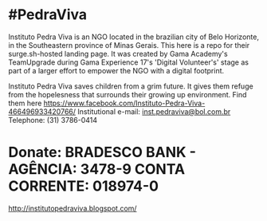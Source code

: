 # #PedraViva
Instituto Pedra Viva is an NGO located in the brazilian city of Belo Horizonte,
in the Southeastern province of Minas Gerais.
This here is a repo for their surge.sh-hosted landing page. It was created by Gama Academy's TeamUpgrade during
Gama Experience 17's 'Digital Volunteer's' stage as part of a larger effort to empower the NGO with a digital footprint.

Instituto Pedra Viva saves children from a grim future. It gives them refuge from the hopelesness that surrounds their
growing up environment. Find them here https://www.facebook.com/Instituto-Pedra-Viva-466496933420766/ 
Institutional e-mail: inst.pedraviva@bol.com.br
Telephone: (31) 3786-0414
# Donate: BRADESCO BANK - AGÊNCIA: 3478-9 CONTA CORRENTE: 018974-0
http://institutopedraviva.blogspot.com/